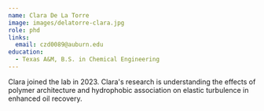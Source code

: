 ```yaml
---
name: Clara De La Torre
image: images/delatorre-clara.jpg
role: phd
links:
  email: czd0089@auburn.edu
education:
  - Texas A&M, B.S. in Chemical Engineering
---
```


Clara joined the lab in 2023.
Clara's research is understanding the effects of polymer architecture and hydrophobic association on elastic turbulence in enhanced oil recovery.
